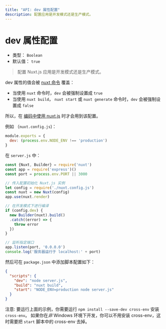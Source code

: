 ```yaml
---
title: "API: dev 属性配置"
description: 配置应用是开发模式还是生产模式。
---
```


# dev 属性配置

- 类型： `Boolean`
- 默认值： `true`

> 配置 Nuxt.js 应用是开发模式还是生产模式。

dev 属性的值会被 [nuxt 命令](/guide/commands) 覆盖：
- 当使用 `nuxt` 命令时，`dev` 会被强制设置成 `true`
- 当使用 `nuxt build`， `nuxt start` 或 `nuxt generate` 命令时，`dev` 会被强制设置成 `false`

所以，在 [编码中使用 nuxt.js](/api/nuxt) 时才会用到该配置。

例如 （`nuxt.config.js`)：
```js
module.exports = {
  dev: (process.env.NODE_ENV !== 'production')
}
```

在 `server.js` 中：
```js
const {Nuxt, Builder} = require('nuxt')
const app = require('express')()
const port = process.env.PORT || 3000

// 传入配置初始化 Nuxt.js 实例
let config = require('./nuxt.config.js')
const nuxt = new Nuxt(config)
app.use(nuxt.render)

// 在开发模式下进行编译
if (config.dev) {
  new Builder(nuxt).build()
  .catch((error) => {
    throw error
  })
}

// 监听指定端口
app.listen(port, '0.0.0.0')
console.log('服务器运行于 localhost:' + port)
```

然后可在 `package.json` 中添加脚本配置如下：
```json
{
  "scripts": {
    "dev": "node server.js",
    "build": "nuxt build",
    "start": "NODE_ENV=production node server.js"
  }
}
```
注意: 要运行上面的示例，你需要运行 `npm install --save-dev cross-env` 安装 `cross-env`。 如果你在*非* Windows 环境下开发，你可以不用安装 cross-env，这时需要把 `start` 脚本中的 cross-env 去掉。
